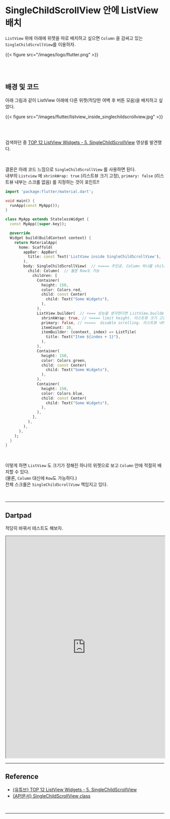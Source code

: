 # SingleChildScrollView 안에 ListView 배치


`ListView` 위에 아래에 위젯을 따로 배치하고 싶으면 `Column` 을 감싸고 있는 `SingleChildScrollView`를 이용하자.  
<!--more-->

{{< figure src="/images/logo/flutter.png" >}}

<br/>
<br/>

## 배경 및 코드
아래 그림과 같이 ListView 아래에 다른 위젯(적당한 여벽 후 버튼 모음)을 배치하고 싶었다.

{{< figure src="/images/flutter/listview_inside_singlechildscrollview.jpg" >}}

<br/>
<br/>


검색하던 중 [TOP 12 ListView Widgets - 5. SingleChildScrollView](https://www.youtube.com/watch?v=L3NJkkOC4Ko&t=431s) 영상를 발견했다.  

<br/>

결론은 아래 코드 느낌으로 `SingleChildScrollView` 를 사용하면 된다.  
내부의 `Listview` 에 `shrinkWrap: true` (리스트뷰 크기 고정), `primary: false` (리스트뷰 내부는 스크롤 없음) 를 지정하는 것이 포인트!!  


```dart
import 'package:flutter/material.dart';

void main() {
  runApp(const MyApp());
}

class MyApp extends StatelessWidget {
  const MyApp({super.key});

  @override
  Widget build(BuildContext context) {
    return MaterialApp(
      home: Scaffold(
        appBar: AppBar(
          title: const Text('ListView inside SingleChildScrollView'),
        ),
        body: SingleChildScrollView(  // <==== 주인공. Column 하나를 child로 가짐
          child: Column(  // 물론 Row도 가능
            children: [
              Container(
                height: 150,
                color: Colors.red,
                child: const Center(
                  child: Text("Some Widgets"),
                ),
              ),
              ListView.builder(  // <=== 성능을 생각한다면 ListView.builder 로 사용
                shrinkWrap: true, // <==== limit height. 리스트뷰 크기 고정
                primary: false, // <====  disable scrolling. 리스트뷰 내부는 스크롤 안할거임
                itemCount: 10,
                itemBuilder: (context, index) => ListTile(
                  title: Text("Item ${index + 1}"),
                ),
              ),
              Container(
                height: 150,
                color: Colors.green,
                child: const Center(
                  child: Text("Some Widgets"),
                ),
              ),
              Container(
                height: 150,
                color: Colors.blue,
                child: const Center(
                  child: Text("Some Widgets"),
                ),
              ),
            ],
          ),
        ),
      ),
    );
  }
}
```

<br/>

이렇게 하면 `ListView` 도 크기가 정해진 하나의 위젯으로 보고 `Column` 안에 적절히 배치할 수 있다.  
(물론, `Column` 대신에 `Row`도 가능하다.)  
전체 스크롤은 `SingleChildScrollView` 책임지고 있다.

<br/>

---

## Dartpad
적당히 바꿔서 테스트도 해보자.

<iframe style="width:100%;height:700px;" src="https://dartpad.dev/embed-flutter.html?id=46f62f6f46e44b041a59e936bfe5eb4c&split=60&theme=dark&run=true"></iframe>


<br/>

---

## Reference
- [{유튜브} TOP 12 ListView Widgets - 5. SingleChildScrollView](https://www.youtube.com/watch?v=L3NJkkOC4Ko&t=431s) 
- [{API문서} SingleChildScrollView class](https://api.flutter.dev/flutter/widgets/SingleChildScrollView-class.html)

<br/>

---
